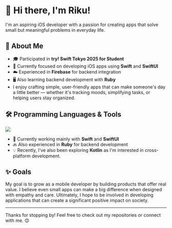 # 👋 Hi there, I'm Riku!

I'm an aspiring iOS developer with a passion for creating apps that solve small but meaningful problems in everyday life.

## 🚀 About Me
- 🎓 Participated in **try! Swift Tokyo 2025 for Student**
- 📱 Currently focused on developing iOS apps using **Swift** and **SwiftUI**
- ☁️ Experienced in **Firebase** for backend integration  
- 🖥️ Also learning backend development with **Ruby**
- I enjoy crafting simple, user-friendly apps that can make someone's day a little better — whether it's tracking moods, simplifying tasks, or helping users stay organized.

## 🛠 Programming Languages & Tools

<img src="https://skillicons.dev/icons?i=swift,ruby,kotlin" />

<br />

- 🧩 Currently working mainly with **Swift** and **SwiftUI**
- 🔙 Also experienced in **Ruby** for backend development  
- 💡 Recently, I've also been exploring **Kotlin** as I'm interested in cross-platform development.

## ✨ Goals
My goal is to grow as a mobile developer by building products that offer real value. I believe even small apps can make a big difference when designed with empathy and care. Ultimately, I hope to be involved in developing applications that can create a significant positive impact on society.

---

Thanks for stopping by! Feel free to check out my repositories or connect with me. 😊
